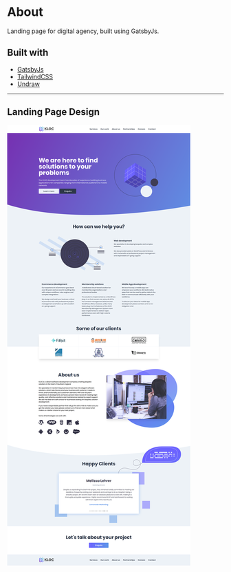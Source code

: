 # About

Landing page for digital agency, built using GatsbyJs.

## Built with

- [GatsbyJs](https://www.gatsbyjs.org/)
- [TailwindCSS](https://tailwindcss.com/)
- [Undraw](https://undraw.co/)

---

## Landing Page Design

![V1](assets/kloc-actual.png)
